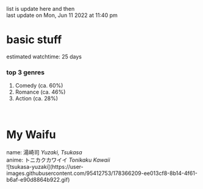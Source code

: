 list is update here and then <br>
last update on Mon, Jun 11 2022 at 11:40 pm <br>

<h1> basic stuff </h1>
estimated watchtime: 25 days
<h3> top 3 genres </h3>
  <ol>
    <li>Comedy (ca. 60%)</li>
    <li>Romance (ca. 46%)</li>
    <li>Action (ca. 28%)</li>
  </ol><br>
<h1> My Waifu </h1>
<p> name: 湯崎司 <i> Yuzaki, Tsukasa </i> <br> anime: トニカクカワイイ <i> Tonikaku Kawaii </i> <br>
![tsukasa-yuzaki](https://user-images.githubusercontent.com/95412753/178366209-ee013cf8-8b14-4f61-b6af-e90d8864b922.gif) <br>
</p>
